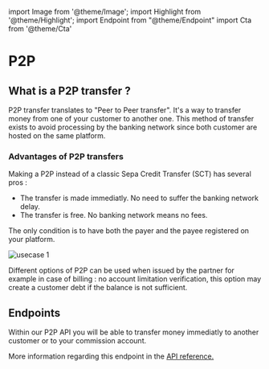 import Image from '@theme/Image';
import Highlight from '@theme/Highlight';
import Endpoint from "@theme/Endpoint"
import Cta from '@theme/Cta'

# P2P 

## What is a P2P transfer ?

P2P transfer translates to "Peer to Peer transfer". It's a way to transfer money from one of your customer to another one.
This method of transfer exists to avoid processing by the banking network since both customer are hosted on the same platform.

### Advantages of P2P transfers 
Making a P2P instead of a classic Sepa Credit Transfer (SCT) has several pros :
 - The transfer is made immediatly. No need to suffer the banking network delay.
 - The transfer is free. No banking network means no fees.


The only condition is to have both the payer and the payee registered on your platform.


<Image src="docs/P2P_EN.png" alt="usecase 1"/>


<!---  

<Highlight type="tip">

Specialized P2P are also available for customer billing. Billing can be done one by one or a mass P2P can be done also (ask our commercial team)

</Highlight>
--->
<Highlight type="caution">

Different options of P2P can be used when issued by the partner for example in case of billing : no account limitation verification, this option may create a customer debt if the balance is not sufficient.

</Highlight>

## Endpoints

Within our P2P API you will be able to transfer money immediatly to another customer or to your commission account.

<Endpoint apiUrl="/v1.0/migrationProxy" path="/api/v1.1/payments" method="post"/>

More information regarding this endpoint in the [API reference.](/api/Core)

<Cta
  context="doc"
  ui="button"
  link="/api/Core"
  label="Try it out"
/>
